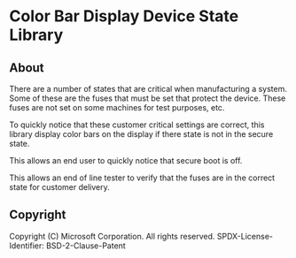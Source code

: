 # Color Bar Display Device State Library

## About

There are a number of states that are critical when manufacturing a system.
Some of these are the fuses that must be set that protect the device.
These fuses are not set on some machines for test purposes, etc.

To quickly notice that these customer critical settings are correct, this library display color
bars on the display if there state is not in the secure state.

This allows an end user to quickly notice that secure boot is off.

This allows an end of line tester to verify that the fuses are in the correct state for
customer delivery.

## Copyright

Copyright (C) Microsoft Corporation. All rights reserved.
SPDX-License-Identifier: BSD-2-Clause-Patent
